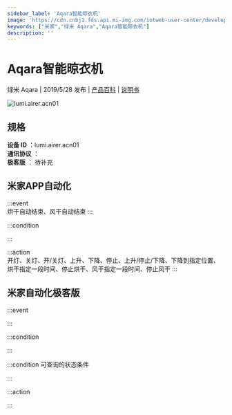 ```yaml
---
sidebar_label: 'Aqara智能晾衣机'
image: 'https://cdn.cnbj1.fds.api.mi-img.com/iotweb-user-center/developer_1679069105480mKav7Vts.png?GalaxyAccessKeyId=AKVGLQWBOVIRQ3XLEW&Expires=9223372036854775807&Signature=AdEQ5QrUCze3xqvLxqgCpCAs8AI='
keywords: ["米家","绿米 Aqara","Aqara智能晾衣机"]
description: ''
---
```

# Aqara智能晾衣机

绿米 Aqara | 2019/5/28 发布 | [产品百科](https://home.mi.com/webapp/content/baike/product/index.html?model=lumi.airer.acn01/) | [说明书](https://home.mi.com/views/introduction.html?model=lumi.airer.acn01&region=cn)

![lumi.airer.acn01](https://cdn.cnbj1.fds.api.mi-img.com/iotweb-user-center/developer_1679069105480mKav7Vts.png?GalaxyAccessKeyId=AKVGLQWBOVIRQ3XLEW&Expires=9223372036854775807&Signature=AdEQ5QrUCze3xqvLxqgCpCAs8AI=)

## 规格  
> 
**设备 ID** ：lumi.airer.acn01  
**通讯协议** ：  
**极客版**  ： 待补充 


## 米家APP自动化  

:::event  
烘干自动结束、风干自动结束
:::

:::condition  

:::

:::action   
开灯、关灯、开/关灯、上升、下降、停止、上升/停止/下降、下降到指定位置、烘干指定一段时间、停止烘干、风干指定一段时间、停止风干
:::

## 米家自动化极客版  

:::event  

:::

:::condition  

:::

:::condition 可查询的状态条件  

:::

:::action  

:::

        
